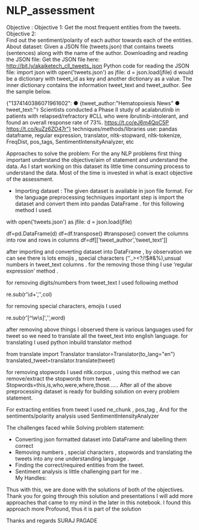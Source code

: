 # NLP_assessment
Objective :
            Objective 1: 
                         Get the most frequent entities from the tweets.
            Objective 2:  
                        Find out the sentiment/polarity of each author towards each of the entities.
About dataset:
             Given a JSON file (tweets.json) that contains tweets (sentences)  along with the name of the author.
Downloading and reading the JSON file:
Get the JSON file here:   http://bit.ly/akaiketech_cll_tweets_json 
Python code for reading the JSON file:
import json
with open('tweets.json') as jfile:
d = json.load(jfile)
d would be a dictionary with tweet_id as key and another dictionary as a value. The inner
dictionary contains the information tweet_text and tweet_author. See the sample below.

{"1374140386071961602":
● {tweet_author:"Hematopoiesis News"
● tweet_text:"⚕️ Scientists conducted a Phase II study of acalabrutinib in
patients with relapsed/refractory #CLL who were ibrutinib-intolerant,
and found an overall response rate of 73%. https://t.co/eJ6m4QpC5P
https://t.co/kuZz6ZO47r"}
techniques/methods/libraries use:
                                  pandas dataframe, regular expression, translator, nltk-stopward, nltk-tokenize, FreqDist, pos_tags, SentimentIntensityAnalyzer, etc

Approaches to solve the problem:
                                               For the any NLP problems first thing important understand the objective/aim of statement and understand the data. As I start working on this dataset its little time consuming  process to understand the data. Most of the time is invested in what is exact objective of the assessment. 
-	Importing dataset :
                The given dataset is available in json file format. For the language preprocessing techniques  important step is import the dataset and convert them into pandas DataFrame . for this following  method I used.

with open('tweets.json') as jfile:
    d = json.load(jfile) 

df=pd.DataFrame(d)
df=df.transpose()  #transpose() convert the columns into row and rows in columns 
df=df[['tweet_author','tweet_text']]

after importing and converting dataset into DataFrame , by observation we can see there is lots emojis , special characters (‘’.,><?/!$#&%),unsual numbers in tweet_text columns . for the removing those thing I use ‘regular expression’  method . 

for removing digits/numbers from tweet_text I used following method 

re.sub(r'\d+','',col) 

for removing special characters, emojis I used 

re.sub(r'[^\w\s]','',word)

after removing above things I observed there is various languages used for tweet so we need to translate all the tweet_text into english language.
for translating I used  python inbuild translator method 

from translate import Translator
translator=Translator(to_lang="en")  
translated_tweet=translator.translate(tweet)

for removing stopwords I used nltk.corpus , using  this method we can remove/extract the stopwords from tweet.
Stopwords=this,is,who,were,where,those……
After all of the above preprocessing dataset is ready for building solution on every problem statement.

For extracting entities from tweet I used ne_chunk , pos_tag , 
And for the sentiments/polarity analysis used SentimentIntensityAnalyzer 


The challenges faced while Solving  problem statement:
-	Converting json formatted dataset into DataFrame and labelling them correct 
-	Removing numbers , special characters , stopwords and translating the tweets into any one understanding language .
-	Finding the correct/required entities from the tweet. 
-	Sentiment analysis is little challenging part for me .  
My Handles:




             

Thus with this, we are done with the solutions of both of the objectives.
Thank you for going through this solution and presentations
I will add  more approaches that came to my mind in the later in  this notebook. I found this approach more Profound, thus it is part of the solution

Thanks and regards 
SURAJ PAGADE
                                    
              
